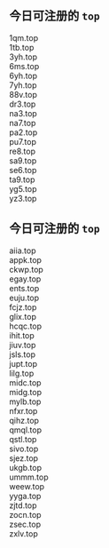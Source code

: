 
## 今日可注册的 `top`
>
1qm.top   
1tb.top   
3yh.top   
6ms.top   
6yh.top   
7yh.top   
88v.top   
dr3.top   
na3.top   
na7.top   
pa2.top   
pu7.top   
re8.top   
sa9.top   
se6.top   
ta9.top   
yg5.top   
yz3.top   


## 今日可注册的 `top`
>
aiia.top   
appk.top   
ckwp.top   
egay.top   
ents.top   
euju.top   
fcjz.top   
glix.top   
hcqc.top   
ihit.top   
jiuv.top   
jsls.top   
jupt.top   
lilg.top   
midc.top   
midg.top   
mylb.top   
nfxr.top   
qihz.top   
qmql.top   
qstl.top   
sivo.top   
sjez.top   
ukgb.top   
ummm.top   
weew.top   
yyga.top   
zjtd.top   
zocn.top   
zsec.top   
zxlv.top   

